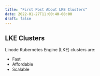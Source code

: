 ```yaml
---
title: "First Post About LKE Clusters"
date: 2022-01-27T11:00:40-08:00
draft: false
---
```


## LKE Clusters

Linode Kubernetes Engine (LKE) clusters are:

- Fast
- Affordable
- Scalable
